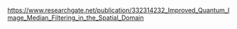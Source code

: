 
https://www.researchgate.net/publication/332314232_Improved_Quantum_Image_Median_Filtering_in_the_Spatial_Domain
